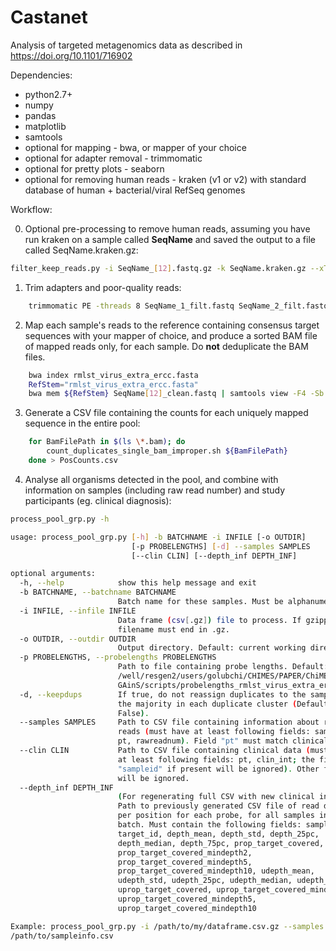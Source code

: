 # Castanet
Analysis of targeted metagenomics data as described in https://doi.org/10.1101/716902

Dependencies:
* python2.7+
* numpy
* pandas
* matplotlib
* samtools
* optional for mapping - bwa, or mapper of your choice
* optional for adapter removal - trimmomatic
* optional for pretty plots - seaborn
* optional for removing human reads - kraken (v1 or v2) with standard database of human + bacterial/viral RefSeq genomes 

Workflow:

0) Optional pre-processing to remove human reads, assuming you have run kraken on a sample called **SeqName** and saved the output to a file called SeqName.kraken.gz:
```bash
filter_keep_reads.py -i SeqName_[12].fastq.gz -k SeqName.kraken.gz --xT Homo,Alteromonas,Achromobacter --suffix filt
```

1) Trim adapters and poor-quality reads:
```bash
    trimmomatic PE -threads 8 SeqName_1_filt.fastq SeqName_2_filt.fastq SeqName_1_clean.fastq tmp_SeqName_1_trimmings.fq SeqName_2_clean.fastq tmp_SeqName_2_trimmings.fq ILLUMINACLIP:${AdaptersPath}:2:10:7:1:true MINLEN:80 
```

2) Map each sample's reads to the reference containing consensus target sequences with your mapper of choice, and produce a sorted BAM file of mapped reads only, for each sample. Do **not** deduplicate the BAM files.
```bash
    bwa index rmlst_virus_extra_ercc.fasta
    RefStem="rmlst_virus_extra_ercc.fasta"
    bwa mem ${RefStem} SeqName[12]_clean.fastq | samtools view -F4 -Sb -| samtools sort - 1> temp_SeqName.bam 
```

3) Generate a CSV file containing the counts for each uniquely mapped sequence in the entire pool:
```bash
    for BamFilePath in $(ls \*.bam); do
        count_duplicates_single_bam_improper.sh ${BamFilePath}
    done > PosCounts.csv
```

4) Analyse all organisms detected in the pool, and combine with information on samples (including raw read number) and study participants (eg. clinical diagnosis):
```bash
process_pool_grp.py -h

usage: process_pool_grp.py [-h] -b BATCHNAME -i INFILE [-o OUTDIR]
                           [-p PROBELENGTHS] [-d] --samples SAMPLES
                           [--clin CLIN] [--depth_inf DEPTH_INF]

optional arguments:
  -h, --help            show this help message and exit
  -b BATCHNAME, --batchname BATCHNAME
                        Batch name for these samples. Must be alphanumeric.
  -i INFILE, --infile INFILE
                        Data frame (csv[.gz]) file to process. If gzipped,
                        filename must end in .gz.
  -o OUTDIR, --outdir OUTDIR
                        Output directory. Default: current working directory.
  -p PROBELENGTHS, --probelengths PROBELENGTHS
                        Path to file containing probe lengths. Default:
                        /well/resgen2/users/golubchi/CHIMES/PAPER/ChiMES-
                        GAinS/scripts/probelengths_rmlst_virus_extra_ercc.csv
  -d, --keepdups        If true, do not reassign duplicates to the sample with
                        the majority in each duplicate cluster (Default:
                        False).
  --samples SAMPLES     Path to CSV file containing information about raw
                        reads (must have at least following fields: sampleid,
                        pt, rawreadnum). Field "pt" must match clinical data.
  --clin CLIN           Path to CSV file containing clinical data (must have
                        at least following fields: pt, clin_int; the field
                        "sampleid" if present will be ignored). Other fields
                        will be ignored.
  --depth_inf DEPTH_INF
                        (For regenerating full CSV with new clinical info):
                        Path to previously generated CSV file of read depth
                        per position for each probe, for all samples in this
                        batch. Must contain the following fields: sampleid,
                        target_id, depth_mean, depth_std, depth_25pc,
                        depth_median, depth_75pc, prop_target_covered,
                        prop_target_covered_mindepth2,
                        prop_target_covered_mindepth5,
                        prop_target_covered_mindepth10, udepth_mean,
                        udepth_std, udepth_25pc, udepth_median, udepth_75pc,
                        uprop_target_covered, uprop_target_covered_mindepth2,
                        uprop_target_covered_mindepth5,
                        uprop_target_covered_mindepth10

Example: process_pool_grp.py -i /path/to/my/dataframe.csv.gz --samples
/path/to/sampleinfo.csv
```
